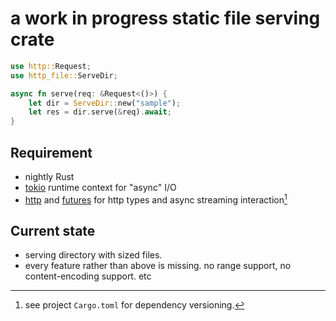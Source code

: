 # a work in progress static file serving crate

```rust
use http::Request;
use http_file::ServeDir;

async fn serve(req: &Request<()>) {
    let dir = ServeDir::new("sample");
    let res = dir.serve(&req).await;
}
```

## Requirement
- nightly Rust
- [tokio](https://crates.io/crates/tokio) runtime context for "async" I/O
- [http](https://crates.io/crates/http) and [futures](https://crates.io/crates/futures) for http types and async streaming interaction[^1]

## Current state
- serving directory with sized files.
- every feature rather than above is missing. no range support, no content-encoding support. etc

[^1]: see project `Cargo.toml` for dependency versioning.
